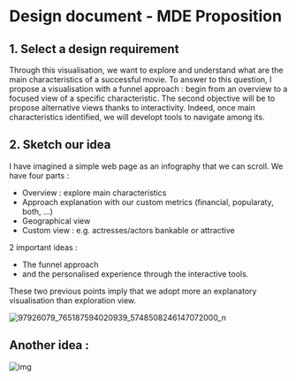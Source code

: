 #  Design document - MDE Proposition



## 1. Select a design requirement

Through this visualisation, we want to explore and understand what are the main characteristics of a successful movie. To answer to this question, I propose a visualisation with a funnel approach : begin from an overview to a focused view of a specific characteristic. The second objective will be to propose alternative views thanks to interactivity. Indeed, once main characteristics identified, we will developt tools to navigate among its.



## 2. Sketch our idea

I have imagined a simple web page as an infography that we can scroll. We have four parts :

- Overview : explore main characteristics
- Approach explanation with our custom metrics (financial, popularaty, both, ...)
- Geographical view
- Custom view : e.g. actresses/actors bankable or attractive

2 important ideas :

- The funnel approach
- and the personalised experience through the interactive tools.

These two previous points imply that we adopt more  an explanatory visualisation than exploration view.

![97926079_765187594020939_5748508246147072000_n](/home/mde/Downloads/97926079_765187594020939_5748508246147072000_n.jpg)





## Another idea :



![img](https://toucantoco.com/blog/wp-content/uploads/2018/04/Taxonomy_of_Ideas.png)